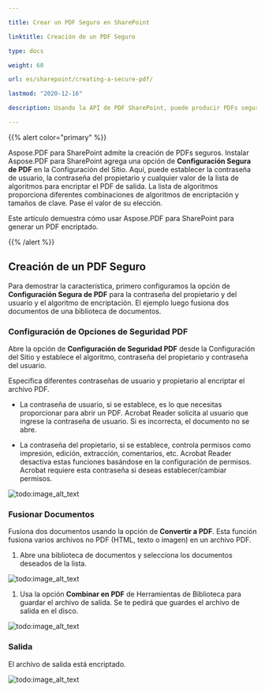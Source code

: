 ```yaml
---

title: Crear un PDF Seguro en SharePoint

linktitle: Creación de un PDF Seguro

type: docs

weight: 60

url: es/sharepoint/creating-a-secure-pdf/

lastmod: "2020-12-16"

description: Usando la API de PDF SharePoint, puede producir PDFs seguros y encriptados y especificar sus contraseñas en SharePoint.

---
```




{{% alert color="primary" %}}



Aspose.PDF para SharePoint admite la creación de PDFs seguros. Instalar Aspose.PDF para SharePoint agrega una opción de **Configuración Segura de PDF** en la Configuración del Sitio. Aquí, puede establecer la contraseña de usuario, la contraseña del propietario y cualquier valor de la lista de algoritmos para encriptar el PDF de salida. La lista de algoritmos proporciona diferentes combinaciones de algoritmos de encriptación y tamaños de clave. Pase el valor de su elección.



Este artículo demuestra cómo usar Aspose.PDF para SharePoint para generar un PDF encriptado.



{{% /alert %}}



## **Creación de un PDF Seguro**



Para demostrar la característica, primero configuramos la opción de **Configuración Segura de PDF** para la contraseña del propietario y del usuario y el algoritmo de encriptación. El ejemplo luego fusiona dos documentos de una biblioteca de documentos.

### **Configuración de Opciones de Seguridad PDF**

Abre la opción de **Configuración de Seguridad PDF** desde la Configuración del Sitio y establece el algoritmo, contraseña del propietario y contraseña del usuario.

Especifica diferentes contraseñas de usuario y propietario al encriptar el archivo PDF.

- La contraseña de usuario, si se establece, es lo que necesitas proporcionar para abrir un PDF. Acrobat Reader solicita al usuario que ingrese la contraseña de usuario. Si es incorrecta, el documento no se abre.

- La contraseña del propietario, si se establece, controla permisos como impresión, edición, extracción, comentarios, etc. Acrobat Reader desactiva estas funciones basándose en la configuración de permisos. Acrobat requiere esta contraseña si deseas establecer/cambiar permisos.

![todo:image_alt_text](creating-a-secure-pdf_1.png)

### **Fusionar Documentos**

Fusiona dos documentos usando la opción de **Convertir a PDF**. Esta función fusiona varios archivos no PDF (HTML, texto o imagen) en un archivo PDF.

1. Abre una biblioteca de documentos y selecciona los documentos deseados de la lista.

![todo:image_alt_text](creating-a-secure-pdf_2.png)

1. Usa la opción **Combinar en PDF** de Herramientas de Biblioteca para guardar el archivo de salida. Se te pedirá que guardes el archivo de salida en el disco.

![todo:image_alt_text](creating-a-secure-pdf_3.png)

### **Salida**

El archivo de salida está encriptado.

![todo:image_alt_text](creating-a-secure-pdf_4.png)